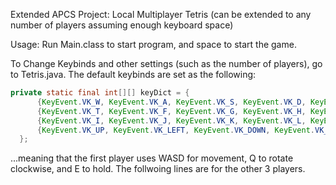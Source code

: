 Extended APCS Project: Local Multiplayer Tetris (can be extended to any number of players assuming enough keyboard space)

Usage: Run Main.class to start program, and space to start the game.

To Change Keybinds and other settings (such as the number of players), go to Tetris.java. The default keybinds are set as the following:
```java
private static final int[][] keyDict = {
      {KeyEvent.VK_W, KeyEvent.VK_A, KeyEvent.VK_S, KeyEvent.VK_D, KeyEvent.VK_Q, KeyEvent.VK_E}, 
      {KeyEvent.VK_T, KeyEvent.VK_F, KeyEvent.VK_G, KeyEvent.VK_H, KeyEvent.VK_R, KeyEvent.VK_Y}, 
      {KeyEvent.VK_I, KeyEvent.VK_J, KeyEvent.VK_K, KeyEvent.VK_L, KeyEvent.VK_U, KeyEvent.VK_O}, 
      {KeyEvent.VK_UP, KeyEvent.VK_LEFT, KeyEvent.VK_DOWN, KeyEvent.VK_RIGHT, KeyEvent.VK_SLASH, KeyEvent.VK_SHIFT}
  };
```
...meaning that the first player uses WASD for movement, Q to rotate clockwise, and E to hold. The follwoing lines are for the other 3 players.
